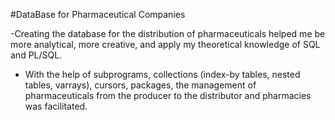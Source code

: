 #DataBase for Pharmaceutical Companies 

-Creating the database for the distribution of pharmaceuticals helped me be more analytical, more creative,
and apply my theoretical knowledge of SQL and PL/SQL.
- With the help of subprograms, collections (index-by tables, nested tables, varrays), cursors, packages, the
management of pharmaceuticals from the producer to the distributor and pharmacies was facilitated.
